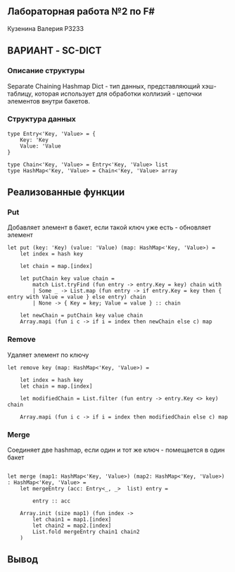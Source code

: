 ## Лабораторная работа №2 по F#

Кузенина Валерия P3233

## ВАРИАНТ - SC-DICT

### Описание структуры

Separate Chaining Hashmap Dict - тип данных, представляющий хэш-таблицу, которая использует для обработки коллизий - цепочки элементов внутри бакетов.

### Структура данных

```
type Entry<'Key, 'Value> = {
    Key: 'Key
    Value: 'Value
}

type Chain<'Key, 'Value> = Entry<'Key, 'Value> list
type HashMap<'Key, 'Value> = Chain<'Key, 'Value> array
```

## Реализованные функции 

### Put
Добавляет элемент в бакет, если такой ключ уже есть - обновляет элемент
```
let put (key: 'Key) (value: 'Value) (map: HashMap<'Key, 'Value>) =
    let index = hash key 

    let chain = map.[index]

    let putChain key value chain =
        match List.tryFind (fun entry -> entry.Key = key) chain with
        | Some _ -> List.map (fun entry -> if entry.Key = key then { entry with Value = value } else entry) chain
        | None -> { Key = key; Value = value } :: chain

    let newChain = putChain key value chain
    Array.mapi (fun i c -> if i = index then newChain else c) map
```

### Remove
Удаляет элемент по ключу
```
let remove key (map: HashMap<'Key, 'Value>) =
    
    let index = hash key
    let chain = map.[index] 

    let modifiedChain = List.filter (fun entry -> entry.Key <> key) chain

    Array.mapi (fun i c -> if i = index then modifiedChain else c) map

```

### Merge
Соединяет две hashmap, если один и тот же ключ - помещается в один бакет

```

let merge (map1: HashMap<'Key, 'Value>) (map2: HashMap<'Key, 'Value>) : HashMap<'Key, 'Value> =
    let mergeEntry (acc: Entry<_, _>  list) entry =
        
        entry :: acc

    Array.init (size map1) (fun index ->
        let chain1 = map1.[index]
        let chain2 = map2.[index]
        List.fold mergeEntry chain1 chain2
    )
```
## Вывод
